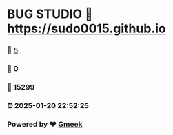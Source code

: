 # BUG STUDIO :link: https://sudo0015.github.io 
### :page_facing_up: [5](https://sudo0015.github.io/tag.html) 
### :speech_balloon: 0 
### :hibiscus: 15299 
### :alarm_clock: 2025-01-20 22:52:25 
### Powered by :heart: [Gmeek](https://github.com/Meekdai/Gmeek)
